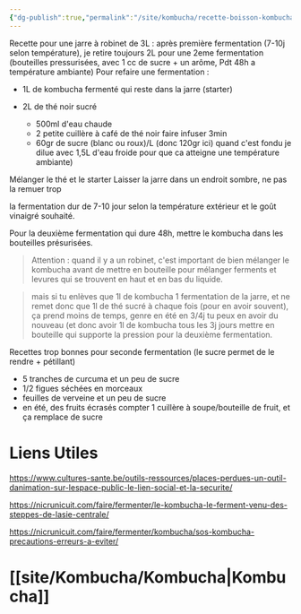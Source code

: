 ```yaml
---
{"dg-publish":true,"permalink":"/site/kombucha/recette-boisson-kombucha/"}
---
```


Recette pour une jarre à robinet de 3L : après première fermentation (7-10j selon température), je retire toujours 2L pour une 2eme fermentation (bouteilles pressurisées, avec 1 cc de sucre + un arôme, Pdt 48h a température ambiante) 
Pour refaire une fermentation : 
- 1L de kombucha fermenté qui reste dans la jarre (starter)
  
- 2L de thé noir sucré 
  - 500ml d'eau chaude 
  - 2 petite cuillère à café de thé noir
   faire infuser 3min  
  - 60gr de sucre (blanc ou roux)/L (donc 120gr ici)
  quand c'est fondu je dilue avec 1,5L d'eau froide pour que ca atteigne une température ambiante) 

Mélanger le thé et le starter
Laisser la jarre dans un endroit sombre, ne pas la remuer trop

la fermentation dur de 7-10 jour selon la température extérieur et le goût vinaigré souhaité.

Pour la deuxième fermentation qui dure 48h, mettre le kombucha dans les bouteilles présurisées. 

>Attention : quand il y a un robinet, c'est important de bien mélanger le kombucha avant de mettre en bouteille pour mélanger ferments et levures qui se trouvent en haut et en bas du liquide. 

>mais si tu enlèves que 1l de kombucha 1 fermentation de la jarre, et ne remet donc que 1l de thé sucré à chaque fois (pour en avoir souvent), ça prend moins de temps, genre en été en 3/4j tu peux en avoir du nouveau (et donc avoir 1l de kombucha tous les 3j
jours mettre en bouteille qui supporte la pression pour la deuxième fermentation. 



Recettes trop bonnes pour seconde fermentation (le sucre permet de le rendre + pétillant) 
- 5 tranches de curcuma et un peu de sucre 
- 1/2 figues séchées en morceaux 
- feuilles de verveine et un peu de sucre 
- en été, des fruits écrasés 
  compter 1 cuillère à soupe/bouteille de fruit, et ça remplace de sucre


# Liens Utiles

https://www.cultures-sante.be/outils-ressources/places-perdues-un-outil-danimation-sur-lespace-public-le-lien-social-et-la-securite/

https://nicrunicuit.com/faire/fermenter/le-kombucha-le-ferment-venu-des-steppes-de-lasie-centrale/

https://nicrunicuit.com/faire/fermenter/kombucha/sos-kombucha-precautions-erreurs-a-eviter/

# [[site/Kombucha/Kombucha\|Kombucha]]
